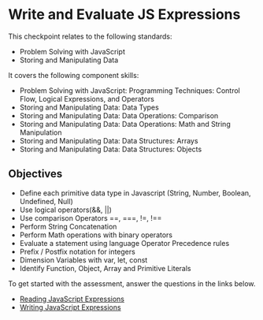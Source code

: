 # Write and Evaluate JS Expressions

This checkpoint relates to the following standards:

- Problem Solving with JavaScript
- Storing and Manipulating Data

It covers the following component skills:

- Problem Solving with JavaScript: Programming Techniques: Control Flow, Logical Expressions, and Operators
- Storing and Manipulating Data: Data Types
- Storing and Manipulating Data: Data Operations: Comparison
- Storing and Manipulating Data: Data Operations: Math and String Manipulation
- Storing and Manipulating Data: Data Structures: Arrays
- Storing and Manipulating Data: Data Structures: Objects

## Objectives

- Define each primitive data type in Javascript (String, Number, Boolean, Undefined, Null)
- Use logical operators(&&, ||)
- Use comparison Operators ==, ===, !=, !==
- Perform String Concatenation
- Perform Math operations with binary operators
- Evaluate a statement using language Operator Precedence rules
- Prefix / Postfix notation for integers
- Dimension Variables with var, let, const
- Identify Function, Object, Array and Primitive Literals

To get started with the assessment, answer the questions in the links below.

- [Reading JavaScript Expressions](./reading_javascript_expressions.md)
- [Writing JavaScript Expressions](./writing_javascript_expressions.md)
